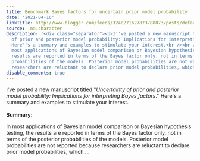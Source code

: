 ```yaml
---
title: Benchmark Bayes factors for uncertain prior model probability
date: '2021-04-16'
linkTitle: http://www.blogger.com/feeds/3240271627873788873/posts/default/4949602985107925152
source: .na.character
description: '<div class="separator"><p>I''ve posted a new manuscript titled "<i>Uncertainty
  of prior and posterior model probability: Implications for interpreting Bayes factors</i>."
  Here''s a summary and examples to stimulate your interest.<br /><br /><b>Summary:</b>&nbsp;</p></div><p>In
  most applications of Bayesian model comparison or Bayesian hypothesis testing, the
  results are reported in terms of the Bayes factor only, not in terms of the posterior
  probabilities of the models. Posterior model probabilities are not reported because
  researchers are reluctant to declare prior model probabilities, which ...'
disable_comments: true
---
```

<div class="separator"><p>I've posted a new manuscript titled "<i>Uncertainty of prior and posterior model probability: Implications for interpreting Bayes factors</i>." Here's a summary and examples to stimulate your interest.<br /><br /><b>Summary:</b>&nbsp;</p></div><p>In most applications of Bayesian model comparison or Bayesian hypothesis testing, the results are reported in terms of the Bayes factor only, not in terms of the posterior probabilities of the models. Posterior model probabilities are not reported because researchers are reluctant to declare prior model probabilities, which ...